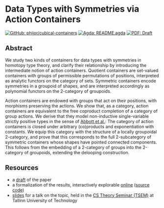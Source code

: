# Data Types with Symmetries via Action Containers

[![GitHub: phijor/cubical-containers](https://img.shields.io/badge/GitHub-phijor%2Fcubical--containers-2EBC4F)][cubical-containers]
[![Agda: README.agda](https://img.shields.io/badge/Agda-README.agda-orange)][readme]
[![PDF: Draft](https://img.shields.io/badge/PDF-Draft-red)][draft-pdf]

## Abstract

We study two kinds of containers for data types with symmetries in homotopy type theory,
and clarify their relationship by introducing the intermediate notion of action containers.
Quotient containers are set-valued containers with groups of permissible permutations of positions, interpreted as analytic functors on the category of sets.
Symmetric containers encode symmetries in a groupoid of shapes, and are interpreted accordingly as polynomial functors on the 2-category of groupoids.

Action containers are endowed with groups that act on their positions, with morphisms preserving the actions.
We show that, as a category, action containers are equivalent to the free coproduct completion of a category of group actions.
We derive that they model non-inductive single-variable strictly positive types in the sense of [Abbott et al.][categories-of-containers]:
The category of action containers is closed under arbitrary (co)products and exponentiation with constants.
We equip this category with the structure of a locally groupoidal 2-category, and prove that this corresponds to the full 2-subcategory of symmetric containers whose shapes have pointed connected components.
This follows from the embedding of a 2-category of groups into the 2-category of groupoids, extending the delooping construction.

## Resources

* a [draft][draft-pdf] of the paper
* a formalization of the results, interactively explorable [online][readme] ([source code][cubical-containers])
* [slides][slides-pdf] for a talk on the topic, held in the [CS Theory Seminar (TSEM)][TSEM] at Tallinn University of Technology

[cubical-containers]: https://github.com/phijor/cubical-containers
[readme]: https://phijor.me/cubical-containers/README.html
[draft-pdf]: ./2025-data-types-with-symmetries-via-action-containers.pdf
[categories-of-containers]: https://doi.org/10.1016/j.tcs.2005.06.002
[TSEM]: https://niccoloveltri.github.io/tsem24/joram.html
[slides-pdf]: ./2025-TSEM-action-containers.pdf

